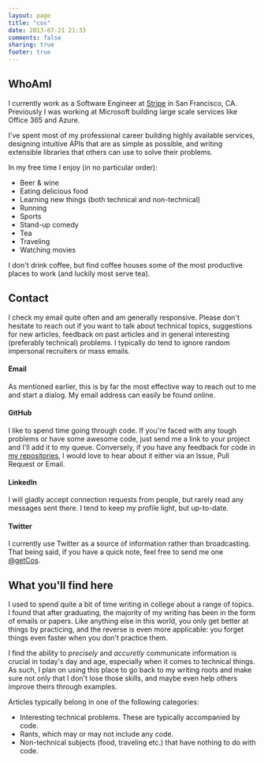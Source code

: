 ```yaml
---
layout: page
title: "cos"
date: 2013-07-21 21:33
comments: false
sharing: true
footer: true
---
```


## WhoAmI

I currently work as a Software Engineer at [Stripe][3] in San Francisco, CA. 
Previously I was working at Microsoft building large scale services like Office 365 and Azure.

I've spent most of my professional career building highly available services,
designing intuitive APIs that are as simple as possible, and writing extensible libraries
that others can use to solve their problems.

In my free time I enjoy (in no particular order):

* Beer & wine
* Eating delicious food
* Learning new things (both technical and non-technical)
* Running
* Sports
* Stand-up comedy
* Tea
* Traveling
* Watching movies

I don't drink coffee, but find coffee houses some of the most productive places to work (and luckily most serve tea).

## Contact

I check my email quite often and am generally responsive.
Please don't hesitate to reach out if you want to talk about technical topics,
suggestions for new articles, feedback on past articles and in general
interesting (preferably technical) problems.
I typically do tend to ignore random impersonal recruiters or mass emails.

#### Email

As mentioned earlier, this is by far the most effective way to reach out to me and start a dialog.
My email address can easily be found online. 

#### GitHub

I like to spend time going through code. If you're faced with any tough problems or have some 
awesome code, just send me a link to your project and I'll add it to my queue.
Conversely, if you have any feedback for code in [my repositories][2], I would love to hear about it
either via an Issue, Pull Request or Email. 

#### LinkedIn

I will gladly accept connection requests from people, but rarely read any messages sent there. 
I tend to keep my profile light, but up-to-date.

#### Twitter

I currently use Twitter as a source of information rather than broadcasting. 
That being said, if you have a quick note, feel free to send me one [@getCos][1].

## What you'll find here

I used to spend quite a bit of time writing in college about a range of topics. I found that
after graduating, the majority of my writing has been in the form of emails or papers. Like anything
else in this world, you only get better at things by practicing, and the reverse is even more
applicable: you forget things even faster when you don't practice them. 

I find the ability to *precisely* and *accuretly* communicate information is crucial in today's
day and age, especially when it comes to technical things. As such, I plan on using this place
to go back to my writing roots and make sure not only that I don't lose those skills, and maybe
even help others improve theirs through examples.

Articles typically belong in one of the following categories:

* Interesting technical problems. These are typically accompanied by code.
* Rants, which may or may not include any code.
* Non-technical subjects (food, traveling etc.) that have nothing to do with code.

[1]: https://twitter.com/getCos
[2]: https://github.com/cosn?tab=repositories
[3]: https://stripe.com
